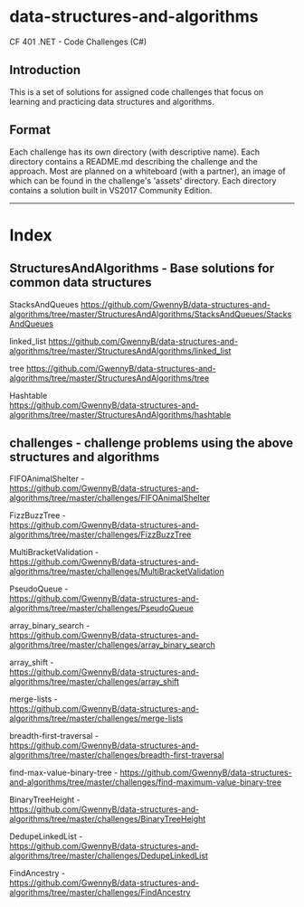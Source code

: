 # data-structures-and-algorithms
CF 401 .NET - Code Challenges (C#)

## Introduction
This is a set of solutions for assigned code challenges that focus on learning and practicing data structures and algorithms.

## Format
Each challenge has its own directory (with descriptive name). Each directory contains a README.md describing the challenge and the approach. Most are planned on a whiteboard (with a partner), an image of which can be found in the challenge's 'assets' directory. Each directory contains a solution built in VS2017 Community Edition.


----------------------------------------------------------------------------------------------------------------


# Index

## StructuresAndAlgorithms - Base solutions for common data structures

 StacksAndQueues
    https://github.com/GwennyB/data-structures-and-algorithms/tree/master/StructuresAndAlgorithms/StacksAndQueues/StacksAndQueues

 linked_list
    https://github.com/GwennyB/data-structures-and-algorithms/tree/master/StructuresAndAlgorithms/linked_list

 tree
    https://github.com/GwennyB/data-structures-and-algorithms/tree/master/StructuresAndAlgorithms/tree  
    
 Hashtable  
    https://github.com/GwennyB/data-structures-and-algorithms/tree/master/StructuresAndAlgorithms/hashtable  


## challenges - challenge problems using the above structures and algorithms

  FIFOAnimalShelter -  
    https://github.com/GwennyB/data-structures-and-algorithms/tree/master/challenges/FIFOAnimalShelter
  
  FizzBuzzTree -  
    https://github.com/GwennyB/data-structures-and-algorithms/tree/master/challenges/FizzBuzzTree
    
  MultiBracketValidation -  
    https://github.com/GwennyB/data-structures-and-algorithms/tree/master/challenges/MultiBracketValidation
  
  PseudoQueue -  
    https://github.com/GwennyB/data-structures-and-algorithms/tree/master/challenges/PseudoQueue
  
  array_binary_search -  
    https://github.com/GwennyB/data-structures-and-algorithms/tree/master/challenges/array_binary_search
  
  array_shift -  
    https://github.com/GwennyB/data-structures-and-algorithms/tree/master/challenges/array_shift
  
  merge-lists -  
    https://github.com/GwennyB/data-structures-and-algorithms/tree/master/challenges/merge-lists
    
  breadth-first-traversal -   
    https://github.com/GwennyB/data-structures-and-algorithms/tree/master/challenges/breadth-first-traversal
    
  find-max-value-binary-tree - 
    https://github.com/GwennyB/data-structures-and-algorithms/tree/master/challenges/find-maximum-value-binary-tree
    
  BinaryTreeHeight -  
    https://github.com/GwennyB/data-structures-and-algorithms/tree/master/challenges/BinaryTreeHeight
    
  DedupeLinkedList -  
    https://github.com/GwennyB/data-structures-and-algorithms/tree/master/challenges/DedupeLinkedList
    
  FindAncestry -  
    https://github.com/GwennyB/data-structures-and-algorithms/tree/master/challenges/FindAncestry
